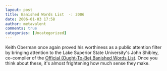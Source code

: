 ```yaml
---
layout: post
title: Banished Words List  -: 2006
date: 2006-01-03 17:58
author: metavalent
comments: true
categories: [Uncategorized]
---
```

Keith Oberman once again proved his worthiness as a public attention filter by bringing attention to the Lake Superior State University's John Shibley, co-compiler of the <a href="http://www.lssu.edu/banished/current.php">Official (Ought-To-Be) Banished Words List</a>.  Once you think about these, it's almost frightening how much sense they make.
